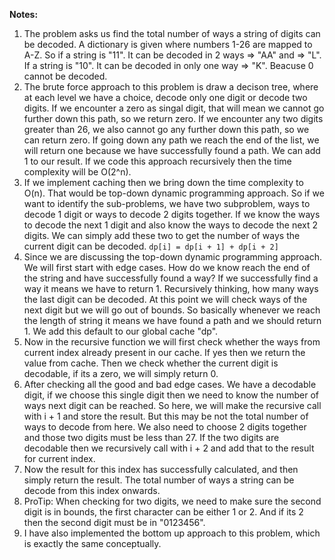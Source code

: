 **Notes:**

1. The problem asks us find the total number of ways a string of digits can be decoded. A dictionary is given where numbers 1-26 are mapped to A-Z. So if a string is "11". It can be decoded in 2 ways => "AA" and => "L". If a string is "10". It can be decoded in only one way => "K". Beacuse 0 cannot be decoded.
2. The brute force approach to this problem is draw a decison tree, where at each level we have a choice, decode only one digit or decode two digits. If we encounter a zero as singal digit, that will mean we cannot go further down this path, so we return zero. If we encounter any two digits greater than 26, we also cannot go any further down this path, so we can return zero. If going down any path we reach the end of the list, we will return one because we have successfully found a path. We can add 1 to our result. If we code this approach recursively then the time complexity will be O(2^n).
3. If we implement caching then we bring down the time complexity to O(n). That would be top-down dynamic programming approach. So if we want to identify the sub-problems, we have two subproblem, ways to decode 1 digit or ways to decode 2 digits together. If we know the ways to decode the next 1 digit and also know the ways to decode the next 2 digits. We can simply add these two to get the number of ways the current digit can be decoded. `dp[i] = dp[i + 1] + dp[i + 2]`
4. Since we are discussing the top-down dynamic programming approach. We will first start with edge cases. How do we know reach the end of the string and have successfully found a way? If we successfully find a way it means we have to return 1. Recursively thinking, how many ways the last digit can be decoded. At this point we will check ways of the next digit but we will go out of bounds. So basically whenever we reach the length of string it means we have found a path and we should return 1. We add this default to our global cache "dp".
5. Now in the recursive function we will first check whether the ways from current index already present in our cache. If yes then we return the value from cache. Then we check whether the current digit is decodable, if its a zero, we will simply return 0.
6. After checking all the good and bad edge cases. We have a decodable digit, if we choose this single digit then we need to know the number of ways next digit can be reached. So here, we will make the recursive call with i + 1 and store the result. But this may be not the total number of ways to decode from here. We also need to choose 2 digits together and those two digits must be less than 27. If the two digits are decodable then we recursively call with i + 2 and add that to the result for current index.
7. Now the result for this index has successfully calculated, and then simply return the result. The total number of ways a string can be decode from this index onwards.
8. ProTip: When checking for two digits, we need to make sure the second digit is in bounds, the first character can be either 1 or 2. And if its 2 then the second digit must be in "0123456".
9. I have also implemented the bottom up approach to this problem, which is exactly the same conceptually.
